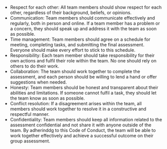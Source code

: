 -	Respect for each other: All team members should show respect for each other, regardless of their background, beliefs, or opinions.
-	Communication: Team members should communicate effectively and regularly, both in person and online. If a team member has a problem or a concern, they should speak up and address it with the team as soon as possible.
-	Time management: Team members should agree on a schedule for meeting, completing tasks, and submitting the final assessment. Everyone should make every effort to stick to this schedule.
-	Responsibility: Each team member should take responsibility for their own actions and fulfil their role within the team. No one should rely on others to do their work.
-	Collaboration: The team should work together to complete the assessment, and each person should be willing to lend a hand or offer suggestions when needed.
-	Honesty: Team members should be honest and transparent about their abilities and limitations. If someone cannot fulfil a task, they should let the team know as soon as possible.
-	Conflict resolution: If a disagreement arises within the team, all members should work together to resolve it in a constructive and respectful manner.
-	Confidentiality: Team members should keep all information related to the assessment confidential and not share it with anyone outside of the team.
By adherinddg to this Code of Conduct, the team will be able to work together effectively and achieve a successful outcome on their group assessment.
